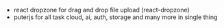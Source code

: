 
- react dropzone for drag and drop file upload (react-dropzone)
- puterjs for all task cloud, ai, auth, storage and many more in single thing